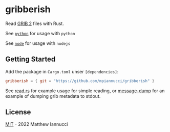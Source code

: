 # gribberish

Read [GRIB 2](https://en.wikipedia.org/wiki/GRIB) files with Rust.

See [`python`](python/README.md) for usage with `python`

See [`node`](node/README.md) for usage with `nodejs`

## Getting Started

Add the package in `Cargo.toml` unser `[dependencies]`:

```toml
gribberish = { git = "https://github.com/mpiannucci/gribberish" }
```

See [read.rs](tests/read.rs) for example usage for simple reading, or [message-dump](examples/message-dump/main.rs) for an example of dumping grib metadata to stdout. 

## License

[MIT](LICENSE) -  2022 Matthew Iannucci
